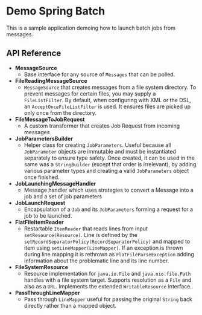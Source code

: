 # Demo Spring Batch

This is a sample application demoing how to launch batch jobs from messages.

## API Reference

- **MessageSource**
  - Base interface for any source of `Messages` that can be polled.
- **FileReadingMessageSource**
  - `MessageSource` that creates messages from a file system directory. To prevent messages for certain files,
    you may supply a `FileListFilter`. By default, when configuring with XML or the DSL, an `AcceptOnceFileListFilter`
    is used. It ensures files are picked up only once from the directory.
- **FileMessageToJobRequest**
  - A custom transformer that creates Job Request from incoming messages
- **JobParametersBuilder**
  - Helper class for creating `JobParameters`. Useful because all `JobParameter` objects are immutable
    and must be instantiated separately to ensure type safety. Once created, it can be used in the
    same was a `StringBuilder` (except that order is irrelevant), by adding various parameter types and
    creating a valid `JobParameters` object once finished.
- **JobLaunchingMessageHandler**
  - Message handler which uses strategies to convert a Message into a job and a set of job parameters
- **JobLaunchRequest**
  - Encapsulation of a `Job` and its `JobParameters` forming a request for a job to be launched.
- **FlatFileItemReader**
  - Restartable `ItemReader` that reads lines from input `setResource(Resource)`. Line is defined by the
    `setRecordSeparatorPolicy(RecordSeparatorPolicy)` and mapped to item using `setLineMapper(LineMapper)`.
    If an exception is thrown during line mapping it is rethrown as `FlatFileParseException` adding information
    about the problematic line and its line number.
- **FileSystemResource**
  - Resource implementation for `java.io.File` and `java.nio.file.Path` handles with a file system target.
    Supports resolution as a `File` and also as a `URL`. Implements the extended `WritableResource` interface.
- **PassThroughLineMapper**
  - Pass through `LineMapper` useful for passing the original `String` back directly rather than a mapped object.
